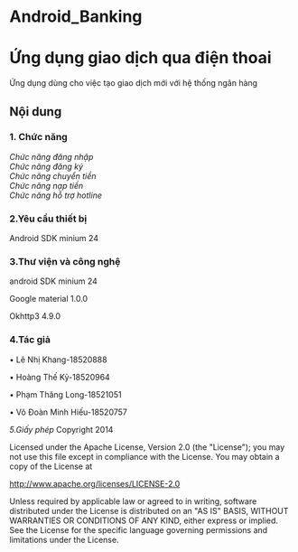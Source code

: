 # Android_Banking
# Ứng dụng giao dịch qua điện thoai
Ứng dụng dùng cho việc tạo giao dịch mới với hệ thống ngân hàng
## Nội dung
### 1. Chức năng
*Chức năng đăng nhập* </br>
*Chức năng đăng ký* </br>
*Chức năng chuyển tiền* </br>
*Chức năng nạp tiền* </br>
*Chức năng hỗ trợ hotline* </br>
### 2.Yêu cầu thiết bị
Android SDK minium 24


### 3.Thư viện và công nghệ
android SDK minium 24 

Google material 1.0.0 

Okhttp3 4.9.0 </br>

### 4.Tác giả
•	Lê Nhị Khang-18520888

•	Hoàng Thế Kỷ-18520964

•	Phạm Thăng Long-18521051

•	Võ Đoàn Minh Hiếu-18520757

*5.Giấy phép*
Copyright 2014

Licensed under the Apache License, Version 2.0 (the "License");
you may not use this file except in compliance with the License.
You may obtain a copy of the License at

   http://www.apache.org/licenses/LICENSE-2.0

Unless required by applicable law or agreed to in writing, software
distributed under the License is distributed on an "AS IS" BASIS,
WITHOUT WARRANTIES OR CONDITIONS OF ANY KIND, either express or implied.
See the License for the specific language governing permissions and
limitations under the License.

